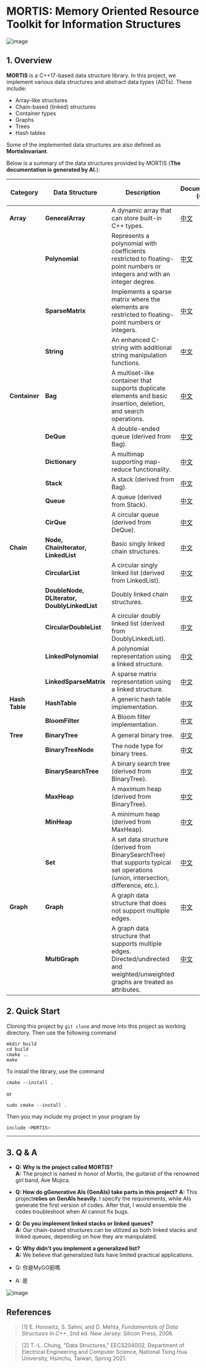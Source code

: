 # MORTIS: Memory Oriented Resource Toolkit for Information Structures

![image](./media/mortis.jpg)

## 1. Overview

**MORTIS** is a C++17-based data structure library. In this project, we implement various data structures and abstract data types (ADTs). These include:

- Array-like structures  
- Chain-based (linked) structures  
- Container types  
- Graphs  
- Trees  
- Hash tables

Some of the implemented data structures are also defined as **MortisInvariant**.

Below is a summary of the data structures provided by MORTIS (**The documentation is generated by AI.**):

| **Category**  | **Data Structure**       | **Description**                                                                                                                                         | **Documentation (CN)**                      | **Documentation (EN)**                      | **Data Types Accepted** |
|---------------|--------------------------|---------------------------------------------------------------------------------------------------------------------------------------------------------|---------------------------------------------|---------------------------------------------|-------------------------|
| **Array**     | **GeneralArray**         | A dynamic array that can store built-in C++ types.                                                                                                    | [中文](./docs_CN/GeneralArray.md)           | [English](./docs_EN/GeneralArray.md)         |                         |
|               | **Polynomial**           | Represents a polynomial with coefficients restricted to floating-point numbers or integers and with an integer degree.                                 | [中文](./docs_CN/Polynomial.md)             | [English](./docs_EN/Polynomial.md)           |                         |
|               | **SparseMatrix**         | Implements a sparse matrix where the elements are restricted to floating-point numbers or integers.                                                   | [中文](./docs_CN/SparseMatrix.md)           | [English](./docs_EN/SparseMatrix.md)         |                         |
|               | **String**               | An enhanced C-string with additional string manipulation functions.                                                                                   | [中文](./docs_CN/String.md)                 | [English](./docs_EN/String.md)               |                         |
| **Container** | **Bag**                  | A multiset-like container that supports duplicate elements and basic insertion, deletion, and search operations.                                        | [中文](./docs_CN/Bag.md)                    | [English](./docs_EN/Bag.md)                    |                         |
|               | **DeQue**                | A double-ended queue (derived from Bag).                                                                                                              | [中文](./docs_CN/DeQue.md)                  | [English](./docs_EN/DeQue.md)                  |                         |
|               | **Dictionary**           | A multimap supporting map-reduce functionality.                                                                                                       | [中文](./docs_CN/Dictionary.md)             | [English](./docs_EN/Dictionary.md)           |                         |
|               | **Stack**                | A stack (derived from Bag).                                                                                                                             | [中文](./docs_CN/Stack.md)                  | [English](./docs_EN/Stack.md)                  |                         |
|               | **Queue**                | A queue (derived from Stack).                                                                                                                           | [中文](./docs_CN/Queue.md)                  | [English](./docs_EN/Queue.md)                  |                         |
|               | **CirQue**               | A circular queue (derived from DeQue).                                                                                                                  | [中文](./docs_CN/CirQue.md)                 | [English](./docs_EN/CirQue.md)                 |                         |
| **Chain**     | **Node, ChainIterator, LinkedList** | Basic singly linked chain structures.                                                                                                                 | [中文](./docs_CN/LinkedList.md)             | [English](./docs_EN/LinkedList.md)             |                         |
|               | **CircularList**         | A circular singly linked list (derived from LinkedList).                                                                                              | [中文](./docs_CN/CircularList.md)           | [English](./docs_EN/CircularList.md)           |                         |
|               | **DoubleNode, DLIterator, DoublyLinkedList** | Doubly linked chain structures.                                                                                                                         | [中文](./docs_CN/DoublyLinkedList.md)       | [English](./docs_EN/DoublyLinkedList.md)       |                         |
|               | **CircularDoubleList**   | A circular doubly linked list (derived from DoublyLinkedList).                                                                                          | [中文](./docs_CN/CircularDoubleList.md)     | [English](./docs_EN/CircularDoubleList.md)     |                         |
|               | **LinkedPolynomial**     | A polynomial representation using a linked structure.                                                                                                 | [中文](./docs_CN/LinkedPolynomial.md)       | [English](./docs_EN/LinkedPolynomial.md)       |                         |
|               | **LinkedSparseMatrix**   | A sparse matrix representation using a linked structure.                                                                                              | [中文](./docs_CN/LinkedSparseMatrix.md)     | [English](./docs_EN/LinkedSparseMatrix.md)     |                         |
| **Hash Table**| **HashTable**            | A generic hash table implementation.                                                                                                                  | [中文](./docs_CN/HashTable.md)              | [English](./docs_EN/HashTable.md)              |                         |
|               | **BloomFilter**          | A Bloom filter implementation.                                                                                                                          | [中文](./docs_CN/BloomFilter.md)            | [English](./docs_EN/BloomFilter.md)            |                         |
| **Tree**      | **BinaryTree**           | A general binary tree.                                                                                                                                  | [中文](./docs_CN/BinaryTree.md)             | [English](./docs_EN/BinaryTree.md)             |                         |
|               | **BinaryTreeNode**       | The node type for binary trees.                                                                                                                         | [中文](./docs_CN/BinaryTreeNode.md)         | [English](./docs_EN/BinaryTreeNode.md)         |                         |
|               | **BinarySearchTree**     | A binary search tree (derived from BinaryTree).                                                                                                         | [中文](./docs_CN/BinarySearchTree.md)       | [English](./docs_EN/BinarySearchTree.md)       |                         |
|               | **MaxHeap**              | A maximum heap (derived from BinaryTree).                                                                                                               | [中文](./docs_CN/MaxHeap.md)                | [English](./docs_EN/MaxHeap.md)                |                         |
|               | **MinHeap**              | A minimum heap (derived from MaxHeap).                                                                                                                  | [中文](./docs_CN/MinHeap.md)                | [English](./docs_EN/MinHeap.md)                |                         |
|               | **Set**                  | A set data structure (derived from BinarySearchTree) that supports typical set operations (union, intersection, difference, etc.).                      | [中文](./docs_CN/Set.md)                    | [English](./docs_EN/Set.md)                    |                         |
| **Graph**     | **Graph**                | A graph data structure that does not support multiple edges.                                                                                          | [中文](./docs_CN/Graph.md)                  | [English](./docs_EN/Graph.md)                  |                         |
|               | **MultiGraph**         | A graph data structure that supports multiple edges. Directed/undirected and weighted/unweighted graphs are treated as attributes.                     | [中文](./docs_CN/MultiGraph.md)           | [English](./docs_EN/MultiGraph.md)           |                         |


## 2. Quick Start 

Cloning this project by `git clone` and move into this project as working directory. Then use the following command
```
mkdir build 
cd build      
cmake .. 
make 
```
To install the library, use the command
```
cmake --install .
```
or
```
sudo cmake --install .
```
Then you may include my project in your program by
```cpp
include <MORTIS>
```

---

## 3. Q & A

- **Q: Why is the project called MORTIS?**  
  **A:** The project is named in honor of Mortis, the guitarist of the renowned girl band, Ave Mujica.

- **Q: How do gGenerative AIs (GenAIs) take parts in this project?** 
  **A:** This project**relies on GenAIs heavily.** I specify the requirements, while AIs generate the first version of codes. After that, I would ensemble the codes troubleshoot when AI cannot fix bugs.

- **Q: Do you implement linked stacks or linked queues?**  
  **A:** Our chain-based structures can be utilized as both linked stacks and linked queues, depending on how they are manipulated.

- **Q: Why didn't you implement a generalized list?**  
  **A:** We believe that generalized lists have limited practical applications.


- Q: 你是MyGO廚嗎
- A: 是

![image](./media/mortis2.png)

## References

> [1] E. Horowitz, S. Sahni, and D. Mehta, *Fundamentals of Data Structures in C++*, 2nd ed. New Jersey: Silicon Press, 2006.

> [2] T.-L. Chung, "Data Structures," EECS204002, Department of Electrical Engineering and Computer Science, National Tsing Hua University, Hsinchu, Taiwan, Spring 2021.
